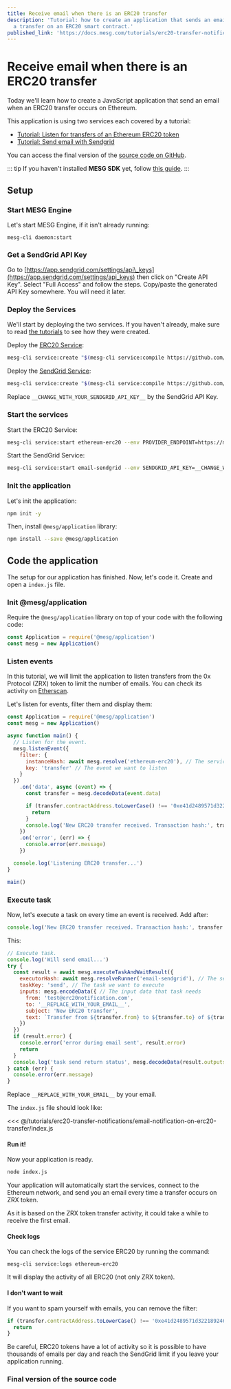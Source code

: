 ```yaml
---
title: Receive email when there is an ERC20 transfer
description: 'Tutorial: how to create an application that sends an email every time there is
  a transfer on an ERC20 smart contract.'
published_link: 'https://docs.mesg.com/tutorials/erc20-transfer-notifications/receive-email-when-there-is-an-erc20-transfer.html'
---
```


# Receive email when there is an ERC20 transfer

Today we'll learn how to create a JavaScript application that send an email when an ERC20 transfer occurs on Ethereum.

This application is using two services each covered by a tutorial:

* [Tutorial: Listen for transfers of an Ethereum ERC20 token](./listen-for-transfers-of-an-ethereum-erc20-token.md)
* [Tutorial: Send email with Sendgrid](./send-emails-with-sendgrid.md)

You can access the final version of the [source code on GitHub](https://github.com/mesg-foundation/docs/tree/master/tutorials/erc20-transfer-notifications/email-notification-on-erc20-transfer).

::: tip
If you haven't installed **MESG SDK** yet, follow [this guide](/guide/installation.md).
:::

## Setup

### Start MESG Engine

Let's start MESG Engine, if it isn't already running:

```text
mesg-cli daemon:start
```

### Get a SendGrid API Key

Go to [https://app.sendgrid.com/settings/api\_keys](https://app.sendgrid.com/settings/api_keys) then click on "Create API Key". Select "Full Access" and follow the steps. Copy/paste the generated API Key somewhere. You will need it later.

### Deploy the Services

We'll start by deploying the two services. If you haven't already, make sure to read [the tutorials](./) to see how they were created.

Deploy the [ERC20 Service](https://github.com/mesg-foundation/service-ethereum-erc20):

```bash
mesg-cli service:create "$(mesg-cli service:compile https://github.com/mesg-foundation/service-ethereum-erc20)"
```

Deploy the [SendGrid Service](https://github.com/mesg-foundation/service-email-sendgrid):

```bash
mesg-cli service:create "$(mesg-cli service:compile https://github.com/mesg-foundation/service-email-sendgrid)"
```

Replace `__CHANGE_WITH_YOUR_SENDGRID_API_KEY__` by the SendGrid API Key.

### Start the services

Start the ERC20 Service:

```bash
mesg-cli service:start ethereum-erc20 --env PROVIDER_ENDPOINT=https://mainnet.infura.io/v3/d75ab9cb284f4536b1da2ce9f8201bdb
```

Start the SendGrid Service:

```bash
mesg-cli service:start email-sendgrid --env SENDGRID_API_KEY=__CHANGE_WITH_YOUR_SENDGRID_API_KEY__
```

### Init the application

Let's init the application:

```bash
npm init -y
```

Then, install `@mesg/application` library:

```bash
npm install --save @mesg/application
```

## Code the application

The setup for our application has finished. Now, let's code it. Create and open a `index.js` file.

### Init @mesg/application

Require the `@mesg/application` library on top of your code with the following code:

```javascript
const Application = require('@mesg/application')
const mesg = new Application()
```

### Listen events

In this tutorial, we will limit the application to listen transfers from the 0x Protocol (ZRX) token to limit the number of emails. You can check its activity on [Etherscan](https://etherscan.io/address/0xe41d2489571d322189246dafa5ebde1f4699f498#contracts).

Let's listen for events, filter them and display them:

```javascript
const Application = require('@mesg/application')
const mesg = new Application()

async function main() {
  // Listen for the event.
  mesg.listenEvent({
    filter: {
      instanceHash: await mesg.resolve('ethereum-erc20'), // The serviceID of the ERC20 service deployed
      key: 'transfer' // The event we want to listen
    }
  })
    .on('data', async (event) => {
      const transfer = mesg.decodeData(event.data)

      if (transfer.contractAddress.toLowerCase() !== '0xe41d2489571d322189246dafa5ebde1f4699f498') {
        return
      }
      console.log('New ERC20 transfer received. Transaction hash:', transfer.transactionHash)
    })
    .on('error', (err) => {
      console.error(err.message)
    })

  console.log('Listening ERC20 transfer...')
}

main()
```

### Execute task

Now, let's execute a task on every time an event is received.
Add after:
```javascript
console.log('New ERC20 transfer received. Transaction hash:', transfer.transactionHash)
```

This:
```javascript
// Execute task.
console.log('Will send email...')
try {
  const result = await mesg.executeTaskAndWaitResult({
    executorHash: await mesg.resolveRunner('email-sendgrid'), // The serviceID of the service to send emails
    taskKey: 'send', // The task we want to execute
    inputs: mesg.encodeData({ // The input data that task needs
      from: 'test@erc20notification.com',
      to: '__REPLACE_WITH_YOUR_EMAIL__',
      subject: 'New ERC20 transfer',
      text: `Transfer from ${transfer.from} to ${transfer.to} of ${transfer.value} tokens -> ${transfer.transactionHash}`
    })
  })
  if (result.error) {
    console.error('error during email sent', result.error)
    return
  }
  console.log('task send return status', mesg.decodeData(result.outputs).status)
} catch (err) {
  console.error(err.message)
}
```

Replace `__REPLACE_WITH_YOUR_EMAIL__` by your email.

The `index.js` file should look like:

<<< @/tutorials/erc20-transfer-notifications/email-notification-on-erc20-transfer/index.js

#### Run it!

Now your application is ready.

```bash
node index.js
```

Your application will automatically start the services, connect to the Ethereum network, and send you an email every time a transfer occurs on ZRX token.

As it is based on the ZRX token transfer activity, it could take a while to receive the first email.

#### Check logs

You can check the logs of the service ERC20 by running the command:
```
mesg-cli service:logs ethereum-erc20
```

It will display the activity of all ERC20 (not only ZRX token).

#### I don't want to wait

If you want to spam yourself with emails, you can remove the filter:
```javascript
if (transfer.contractAddress.toLowerCase() !== '0xe41d2489571d322189246dafa5ebde1f4699f498') {
  return
}
```

Be careful, ERC20 tokens have a lot of activity so it is possible to have thousands of emails per day and reach the SendGrid limit if you leave your application running.


### Final version of the source code

<card-link url="https://github.com/mesg-foundation/docs/tree/master/tutorials/erc20-transfer-notifications/email-notification-on-erc20-transfer"></card-link>

